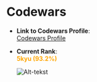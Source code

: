 # Codewars  

- **Link to Codewars Profile**:  
  [Codewars Profile](https://www.codewars.com/users/OleHendrix)  

- **Current Rank**:  
  <span style="color:orange; font-weight:bold;">5kyu (93.2%)</span>

  ![Alt-tekst](link-naar-je-foto)

